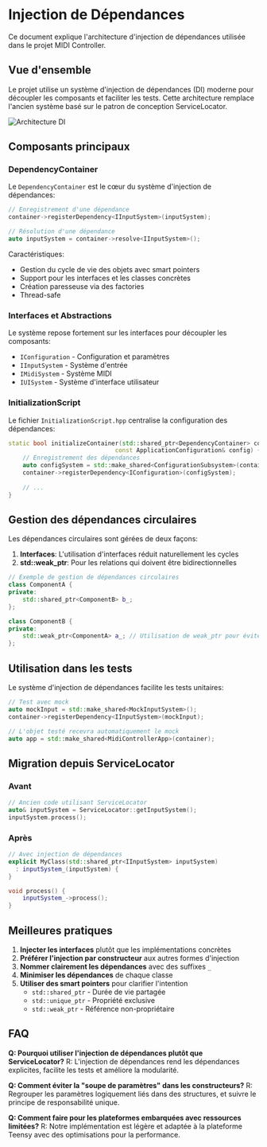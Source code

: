 # Injection de Dépendances

Ce document explique l'architecture d'injection de dépendances utilisée dans le projet MIDI Controller.

## Vue d'ensemble

Le projet utilise un système d'injection de dépendances (DI) moderne pour découpler les composants et faciliter les tests. Cette architecture remplace l'ancien système basé sur le patron de conception ServiceLocator.

![Architecture DI](../assets/di_architecture.png)

## Composants principaux

### DependencyContainer

Le `DependencyContainer` est le cœur du système d'injection de dépendances:

```cpp
// Enregistrement d'une dépendance
container->registerDependency<IInputSystem>(inputSystem);

// Résolution d'une dépendance
auto inputSystem = container->resolve<IInputSystem>();
```

Caractéristiques:
- Gestion du cycle de vie des objets avec smart pointers
- Support pour les interfaces et les classes concrètes
- Création paresseuse via des factories
- Thread-safe

### Interfaces et Abstractions

Le système repose fortement sur les interfaces pour découpler les composants:

- `IConfiguration` - Configuration et paramètres
- `IInputSystem` - Système d'entrée
- `IMidiSystem` - Système MIDI
- `IUISystem` - Système d'interface utilisateur

### InitializationScript

Le fichier `InitializationScript.hpp` centralise la configuration des dépendances:

```cpp
static bool initializeContainer(std::shared_ptr<DependencyContainer> container,
                              const ApplicationConfiguration& config) {
    // Enregistrement des dépendances
    auto configSystem = std::make_shared<ConfigurationSubsystem>(container);
    container->registerDependency<IConfiguration>(configSystem);
    
    // ...
}
```

## Gestion des dépendances circulaires

Les dépendances circulaires sont gérées de deux façons:

1. **Interfaces**: L'utilisation d'interfaces réduit naturellement les cycles
2. **std::weak_ptr**: Pour les relations qui doivent être bidirectionnelles

```cpp
// Exemple de gestion de dépendances circulaires
class ComponentA {
private:
    std::shared_ptr<ComponentB> b_;
};

class ComponentB {
private:
    std::weak_ptr<ComponentA> a_; // Utilisation de weak_ptr pour éviter les cycles
};
```

## Utilisation dans les tests

Le système d'injection de dépendances facilite les tests unitaires:

```cpp
// Test avec mock
auto mockInput = std::make_shared<MockInputSystem>();
container->registerDependency<IInputSystem>(mockInput);

// L'objet testé recevra automatiquement le mock
auto app = std::make_shared<MidiControllerApp>(container);
```

## Migration depuis ServiceLocator

### Avant
```cpp
// Ancien code utilisant ServiceLocator
auto& inputSystem = ServiceLocator::getInputSystem();
inputSystem.process();
```

### Après
```cpp
// Avec injection de dépendances
explicit MyClass(std::shared_ptr<IInputSystem> inputSystem)
  : inputSystem_(inputSystem) {
}

void process() {
    inputSystem_->process();
}
```

## Meilleures pratiques

1. **Injecter les interfaces** plutôt que les implémentations concrètes
2. **Préférer l'injection par constructeur** aux autres formes d'injection
3. **Nommer clairement les dépendances** avec des suffixes `_`
4. **Minimiser les dépendances** de chaque classe
5. **Utiliser des smart pointers** pour clarifier l'intention
   - `std::shared_ptr` - Durée de vie partagée
   - `std::unique_ptr` - Propriété exclusive
   - `std::weak_ptr` - Référence non-propriétaire

## FAQ

**Q: Pourquoi utiliser l'injection de dépendances plutôt que ServiceLocator?**
R: L'injection de dépendances rend les dépendances explicites, facilite les tests et améliore la modularité.

**Q: Comment éviter la "soupe de paramètres" dans les constructeurs?**
R: Regrouper les paramètres logiquement liés dans des structures, et suivre le principe de responsabilité unique.

**Q: Comment faire pour les plateformes embarquées avec ressources limitées?**
R: Notre implémentation est légère et adaptée à la plateforme Teensy avec des optimisations pour la performance.

